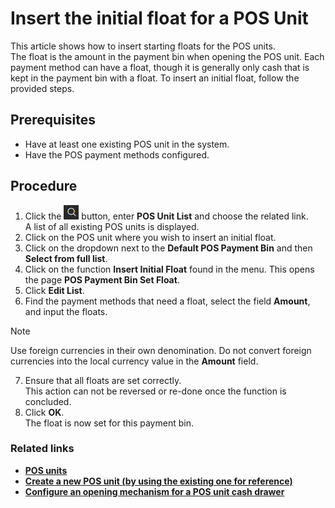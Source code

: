 # Insert the initial float for a POS Unit

This article shows how to insert starting floats for the POS units.  
The float is the amount in the payment bin when opening the POS unit. Each payment method can have a float, though it is generally only cash that is kept in the payment bin with a float.
To insert an initial float, follow the provided steps.


## Prerequisites

 - Have at least one existing POS unit in the system.
 - Have the POS payment methods configured.

## Procedure

1. Click the ![Lightbulb that opens the Tell Me feature](../../../images/Icons/Lightbulb_icon.png "Tell Me what you want to do") button, enter **POS Unit List** and choose the related link.     
   A list of all existing POS units is displayed.  
2. Click on the POS unit where you wish to insert an initial float.
3. Click on the dropdown next to the **Default POS Payment Bin** and then **Select from full list**.  
4. Click on the function **Insert Initial Float** found in the menu. This opens the page **POS Payment Bin Set Float**.
5. Click **Edit List**.
6. Find the payment methods that need a float, select the field **Amount**, and input the floats.

> [!NOTE]
> Use foreign currencies in their own denomination. Do not convert foreign currencies into the local currency value in the **Amount** field.

7. Ensure that all floats are set correctly.    
   This action can not be reversed or re-done once the function is concluded.
8. Click **OK**.   
   The float is now set for this payment bin.


### Related links

- [**POS units**](../explanation/POSUnit.md)
- [**Create a new POS unit (by using the existing one for reference)**](./createnew.md)   
- [**Configure an opening mechanism for a POS unit cash drawer**](./ConfigureCashDrawerOpening.md)
